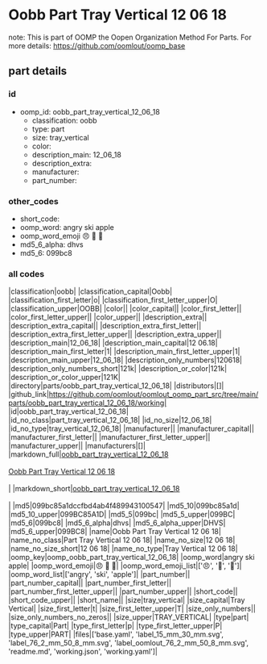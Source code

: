 # Oobb Part Tray Vertical 12 06 18  

note: This is part of OOMP the Oopen Organization Method For Parts. For more details: https://github.com/oomlout/oomp_base

##  part details





### id
* oomp_id: oobb_part_tray_vertical_12_06_18
  * classification: oobb
  * type: part
  * size: tray_vertical
  * color: 
  * description_main: 12_06_18
  * description_extra: 
  * manufacturer: 
  * part_number: 

### other_codes
* short_code: 
* oomp_word: angry ski apple
* oomp_word_emoji :angry: :ski: :apple:
* md5_6_alpha: dhvs
* md5_6: 099bc8

### all codes 
|classification|oobb|
|classification_capital|Oobb|
|classification_first_letter|o|
|classification_first_letter_upper|O|
|classification_upper|OOBB|
|color||
|color_capital||
|color_first_letter||
|color_first_letter_upper||
|color_upper||
|description_extra||
|description_extra_capital||
|description_extra_first_letter||
|description_extra_first_letter_upper||
|description_extra_upper||
|description_main|12_06_18|
|description_main_capital|12 06.18|
|description_main_first_letter|1|
|description_main_first_letter_upper|1|
|description_main_upper|12_06_18|
|description_only_numbers|120618|
|description_only_numbers_short|121k|
|description_or_color|121k|
|description_or_color_upper|121K|
|directory|parts/oobb_part_tray_vertical_12_06_18|
|distributors|[]|
|github_link|https://github.com/oomlout/oomlout_oomp_part_src/tree/main/parts/oobb_part_tray_vertical_12_06_18/working|
|id|oobb_part_tray_vertical_12_06_18|
|id_no_class|part_tray_vertical_12_06_18|
|id_no_size|12_06_18|
|id_no_type|tray_vertical_12_06_18|
|manufacturer||
|manufacturer_capital||
|manufacturer_first_letter||
|manufacturer_first_letter_upper||
|manufacturer_upper||
|manufacturers|[]|
|markdown_full|[oobb_part_tray_vertical_12_06_18](https://github.com/oomlout/oomlout_oomp_part_src/tree/main/parts/oobb_part_tray_vertical_12_06_18/working)<br>[](https://github.com/oomlout/oomlout_oomp_part_src/tree/main/parts/oobb_part_tray_vertical_12_06_18/working)<br>[Oobb Part Tray Vertical 12 06 18](https://github.com/oomlout/oomlout_oomp_part_src/tree/main/parts/oobb_part_tray_vertical_12_06_18/working)<br><br>|
|markdown_short|[oobb_part_tray_vertical_12_06_18](https://github.com/oomlout/oomlout_oomp_part_src/tree/main/parts/oobb_part_tray_vertical_12_06_18/working)<br><br>|
|md5|099bc85a1dccfbd4ab4f489943100547|
|md5_10|099bc85a1d|
|md5_10_upper|099BC85A1D|
|md5_5|099bc|
|md5_5_upper|099BC|
|md5_6|099bc8|
|md5_6_alpha|dhvs|
|md5_6_alpha_upper|DHVS|
|md5_6_upper|099BC8|
|name|Oobb Part Tray Vertical 12 06 18|
|name_no_class|Part Tray Vertical 12 06 18|
|name_no_size|12 06 18|
|name_no_size_short|12 06 18|
|name_no_type|Tray Vertical 12 06 18|
|oomp_key|oomp_oobb_part_tray_vertical_12_06_18|
|oomp_word|angry ski apple|
|oomp_word_emoji|:angry: :ski: :apple:|
|oomp_word_emoji_list|[':angry:', ':ski:', ':apple:']|
|oomp_word_list|['angry', 'ski', 'apple']|
|part_number||
|part_number_capital||
|part_number_first_letter||
|part_number_first_letter_upper||
|part_number_upper||
|short_code||
|short_code_upper||
|short_name||
|size|tray_vertical|
|size_capital|Tray Vertical|
|size_first_letter|t|
|size_first_letter_upper|T|
|size_only_numbers||
|size_only_numbers_no_zeros||
|size_upper|TRAY_VERTICAL|
|type|part|
|type_capital|Part|
|type_first_letter|p|
|type_first_letter_upper|P|
|type_upper|PART|
|files|['base.yaml', 'label_15_mm_30_mm.svg', 'label_76_2_mm_50_8_mm.svg', 'label_oomlout_76_2_mm_50_8_mm.svg', 'readme.md', 'working.json', 'working.yaml']|
